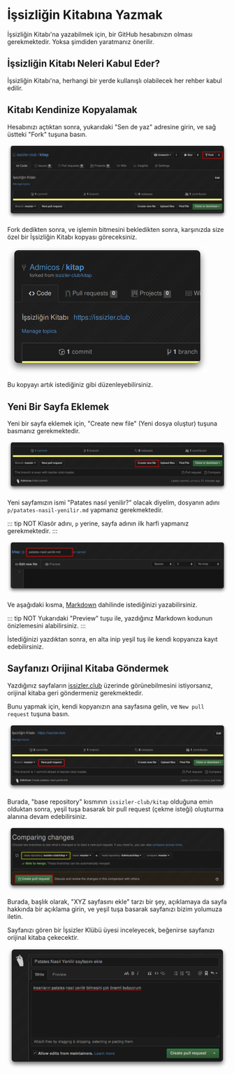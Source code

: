 # İşsizliğin Kitabına Yazmak

İşsizliğin Kitabı'na yazabilmek için, bir GitHub hesabınızın olması gerekmektedir.
Yoksa şimdiden yaratmanız önerilir.

## İşsizliğin Kitabı Neleri Kabul Eder?
İşsizliğin Kitabı'na, herhangi bir yerde kullanışlı olabilecek her rehber kabul
edilir.

## Kitabı Kendinize Kopyalamak

Hesabınızı açtıktan sonra, yukarıdaki "Sen de yaz" adresine girin,
ve sağ üstteki "Fork" tuşuna basın.

![Fork Tuşu Resmi](../media/i/issizligin-kitabina-yazmak/fork.png)

Fork dedikten sonra, ve işlemin bitmesini bekledikten sonra, karşınızda size
özel bir İşsizliğin Kitabı kopyası göreceksiniz.

![Sizin Kopyanız](../media/i/issizligin-kitabina-yazmak/kopya.png)

Bu kopyayı artık istediğiniz gibi düzenleyebilirsiniz.

## Yeni Bir Sayfa Eklemek

Yeni bir sayfa eklemek için, "Create new file" (Yeni dosya oluştur) tuşuna basmanız gerekmektedir.

![Yeni dosya tuşu](../media/i/issizligin-kitabina-yazmak/yeni.png)

Yeni sayfamızın ismi "Patates nasıl yenilir?" olacak diyelim, dosyanın adını
`p/patates-nasil-yenilir.md` yapmanız gerekmektedir.

::: tip NOT
Klasör adını, `p` yerine, sayfa adının ilk harfi yapmanız gerekmektedir.
:::

![Dosya ismi](../media/i/issizligin-kitabina-yazmak/isim.png)

Ve aşağıdaki kısma, [Markdown](https://help.github.com/en/articles/basic-writing-and-formatting-syntax) dahilinde istediğinizi yazabilirsiniz.

::: tip NOT
Yukarıdaki "Preview" tuşu ile, yazdığınız Markdown kodunun önizlemesini alabilirsiniz.
:::

İstediğinizi yazdıktan sonra, en alta inip yeşil tuş ile kendi kopyanıza kayıt
edebilirsiniz.

## Sayfanızı Orijinal Kitaba Göndermek

Yazdığınız sayfaların [issizler.club](https://issizler.club) üzerinde görünebilmesini
istiyorsanız, orijinal kitaba geri göndermeniz gerekmektedir.

Bunu yapmak için, kendi kopyanızın ana sayfasına gelin, ve `New pull request`
tuşuna basın.

![Çekme İsteği](../media/i/issizligin-kitabina-yazmak/pullrequest.png)

Burada, "base repository" kısmının `issizler-club/kitap` olduğuna emin olduktan
sonra, yeşil tuşa basarak bir pull request (çekme isteği) oluşturma alanına
devam edebilirsiniz.

![İstek Bilgileri](../media/i/issizligin-kitabina-yazmak/prwindow.png)

Burada, başlık olarak, "XYZ sayfasını ekle" tarzı bir şey, açıklamaya da sayfa
hakkında bir açıklama girin, ve yeşil tuşa basarak sayfanızı bizim yolumuza iletin.

Sayfanızı gören bir İşsizler Klübü üyesi inceleyecek, beğenirse sayfanızı orijinal
kitaba çekecektir.

![Çekme isteği yarat](../media/i/issizligin-kitabina-yazmak/createpr.png)
